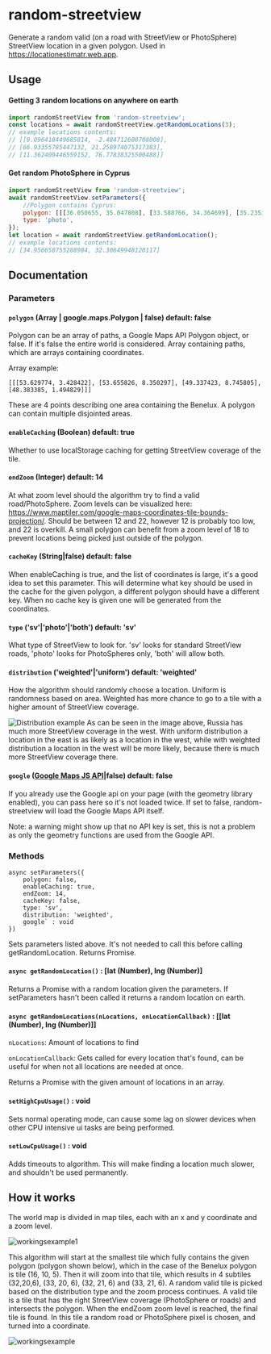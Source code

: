 # random-streetview

Generate a random valid (on a road with StreetView or PhotoSphere) StreetView location in a given polygon. Used in https://locationestimatr.web.app.

## Usage
#### Getting 3 random locations on anywhere on earth
```javascript
import randomStreetView from 'random-streetview';
const locations = await randomStreetView.getRandomLocations(3);
// example locations contents: 
// [[9.096418449685814, -2.484712600708008],
// [66.93355785447132, 21.258974075317383],
// [11.362409446559152, 76.77838325500488]]
```
#### Get random PhotoSphere in Cyprus
```javascript
import randomStreetView from 'random-streetview';
await randomStreetView.setParameters({
    //Polygon contains Cyprus:
    polygon: [[[36.050655, 35.047808], [33.588766, 34.364699], [35.235311, 30.703665]]],
    type: 'photo',
});
let location = await randomStreetView.getRandomLocation();
// example locations contents: 
// [34.956658755288984, 32.30649948120117]
```

## Documentation
### Parameters
#### `polygon` (Array | google.maps.Polygon | false) default: false
Polygon can be an array of paths, a Google Maps API Polygon object, or false. If it's false the entire world is considered.
Array containing paths, which are arrays containing coordinates.
 
Array example:

```[[[53.629774, 3.428422], [53.655826, 8.350297], [49.337423, 8.745805], [48.383385, 1.494829]]]```

These are 4 points describing one area containing the Benelux. A polygon can contain multiple disjointed areas.
#### `enableCaching` (Boolean) default: true
Whether to use localStorage caching for getting StreetView coverage of the tile.

#### `endZoom` (Integer) default: 14
At what zoom level should the algorithm try to find a valid road/PhotoSphere. Zoom levels can be visualized here: https://www.maptiler.com/google-maps-coordinates-tile-bounds-projection/. Should be between 12 and 22, however 12 is probably too low, and 22 is overkill. A small polygon can benefit from a zoom level of 18 to prevent locations being picked just outside of the polygon. 

#### `cacheKey` (String|false) default: false
When enableCaching is true, and the list of coordinates is large, it's a good idea to set this parameter. This will determine what key should be used in the cache for the given polygon, a different polygon should have a different key. When no cache key is given one will be generated from the coordinates.

#### `type` ('sv'|'photo'|'both') default: 'sv'
What type of StreetView to look for. 'sv' looks for standard StreetView roads, 'photo' looks for PhotoSpheres only, 'both' will allow both.

#### `distribution` ('weighted'|'uniform') default: 'weighted'
How the algorithm should randomly choose a location. Uniform is randomness based on area. Weighted has more chance to go to a tile with a higher amount of StreetView coverage.

![Distribution example](https://i.imgur.com/cT2fZxW.png)
As can be seen in the image above, Russia has much more StreetView coverage in the west. With uniform distribution a location in the east is as likely as a  location in the west, while with weighted distribution a location in the west will be more likely, because there is much more StreetView coverage there.

#### `google` ([Google Maps JS API](https://developers.google.com/maps/documentation/javascript/tutorial)|false) default: false
If you already use the Google api on your page (with the geometry library enabled), you can pass here so it's not loaded twice. If set to false, random-streetview will load the Google Maps API itself. 

Note: a warning might show up that no API key is set, this is not a problem as only the geometry functions are used from the Google API.
### Methods
```
async setParameters({
    polygon: false,
    enableCaching: true,
    endZoom: 14,
    cacheKey: false,
    type: 'sv',
    distribution: 'weighted',
    google` : void
})
```
Sets parameters listed above. It's not needed to call this before calling getRandomLocation. Returns Promise.
#### `async getRandomLocation()` : [lat (Number), lng (Number)]
Returns a Promise with a random location given the parameters. If setParameters hasn't been called it returns a random location on earth.
#### `async getRandomLocations(nLocations, onLocationCallback)` : [[lat (Number), lng (Number)]]
`nLocations`: Amount of locations to find

`onLocationCallback`: Gets called for every location that's found, can be useful for when not all locations are needed at once.

Returns a Promise with the given amount of locations in an array.

#### `setHighCpuUsage()` : void
Sets normal operating mode, can cause some lag on slower devices when other CPU intensive ui tasks are being performed.

#### `setLowCpuUsage()` : void
Adds timeouts to algorithm. This will make finding a location much slower, and shouldn't be used permanently.

## How it works
The world map is divided in map tiles, each with an x and y coordinate and a zoom level. 

![workingsexample1](https://i.imgur.com/mOjiPSG.png)

This algorithm will start at the smallest tile which fully contains the given polygon (polygon shown below), which in the case of the Benelux polygon is tile (16, 10, 5). Then it will zoom into that tile, which results in 4 subtiles (32,20,6), (33, 20, 6), (32, 21, 6) and  (33, 21, 6). A random valid tile is picked based on the distribution type and the zoom process continues. A valid tile is a tile that has the right StreetView coverage (PhotoSphere or roads) and intersects the polygon. When the endZoom zoom level is reached, the final tile is found. In this tile a random road or PhotoSphere pixel is chosen, and turned into a coordinate. 

![workingsexample](https://i.imgur.com/cFLyws6.png)